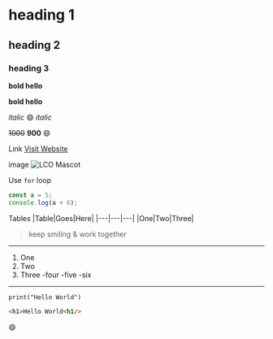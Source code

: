 # heading 1

## heading 2

### heading 3

**bold hello**

__bold hello__

_italic_ :smile:
_italic_

~~1000~~ **900** :smile:
 
Link
[Visit Website](https://www.youtube.com "Hover")

image
![LCO Mascot](https://th.bing.com/th/id/OIP.QXvh7gMeQ-vdBRR61gVYJAHaE8?w=294&h=196&c=7&o=5&pid=1.7)

Use `for` loop

```javascript
const a = 5;
console.log(a + 6);
```

Tables
|Table|Goes|Here| 
|---|---|---|
|One|Two|Three|

> keep smiling & work together

---

1. One
2. Two
3. Three
   -four
   -five
   -six

---

```
print("Hello World")
```

```html
<h1>Hello World<h1/> 
```
:smile:
